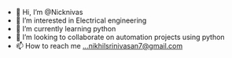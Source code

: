 - 👋 Hi, I’m @Nicknivas
- 👀 I’m interested in Electrical engineering
- 🌱 I’m currently learning python
- 💞️ I’m looking to collaborate on automation projects using python
- 📫 How to reach me ...nikhilsrinivasan7@gmail.com

<!---
Nicknivas/Nicknivas is a ✨ special ✨ repository because its `README.md` (this file) appears on your GitHub profile.
You can click the Preview link to take a look at your changes.
--->
